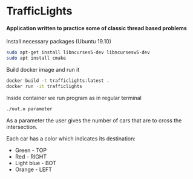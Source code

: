 # TrafficLights

#### Application written to practice some of classic thread based problems

Install necessary packages (Ubuntu 19.10)

```bash
sudo apt-get install libncurses5-dev libncursesw5-dev
sudo apt install cmake
```

Build docker image and run it
```bash
docker build -t trafficlights:latest .
docker run -it trafficlights
```

Inside container we run program as in regular terminal
```bash
./out.o parameter
```

As a parameter the user gives the number of cars that are to cross the intersection.

Each car has a color which indicates its destination:

- Green - TOP
- Red - RIGHT
- Light blue - BOT
- Orange - LEFT
